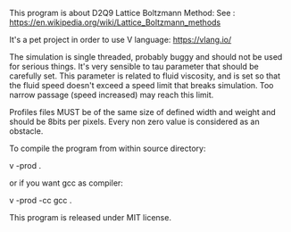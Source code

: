 This program is about D2Q9 Lattice Boltzmann Method:
See : https://en.wikipedia.org/wiki/Lattice_Boltzmann_methods

It's a pet project in order to use V language: https://vlang.io/

The simulation is single threaded, probably buggy and should not be used
for serious things.  It's very sensible to tau parameter that should be
carefully set. This parameter is related to fluid viscosity, and is set so
that the fluid speed doesn't exceed a speed limit that breaks simulation.
Too narrow passage (speed increased) may reach this limit.

Profiles files MUST be of the same size of defined width and weight and
should be 8bits per pixels. Every non zero value is considered as an
obstacle.

To compile the program from within source directory:

v -prod .

or if you want gcc as compiler:

v -prod -cc gcc .

This program is released under MIT license.
